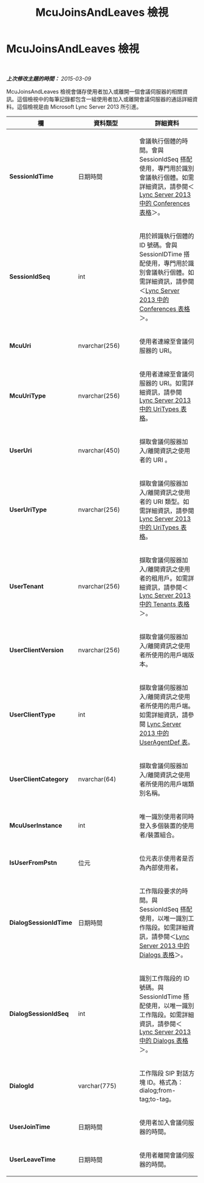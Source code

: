 ﻿---
title: McuJoinsAndLeaves 檢視
TOCTitle: McuJoinsAndLeaves 檢視
ms:assetid: 6f00b8e7-b8b6-4657-ac5e-d8a571806ae2
ms:mtpsurl: https://technet.microsoft.com/zh-tw/library/JJ688088(v=OCS.15)
ms:contentKeyID: 49890110
ms.date: 08/10/2015
mtps_version: v=OCS.15
ms.translationtype: HT
---

# McuJoinsAndLeaves 檢視

 

_**上次修改主題的時間：** 2015-03-09_

McuJoinsAndLeaves 檢視會儲存使用者加入或離開一個會議伺服器的相關資訊。這個檢視中的每筆記錄都包含一組使用者加入或離開會議伺服器的通話詳細資料。這個檢視是由 Microsoft Lync Server 2013 所引進。


<table>
<colgroup>
<col style="width: 33%" />
<col style="width: 33%" />
<col style="width: 33%" />
</colgroup>
<thead>
<tr class="header">
<th>欄</th>
<th>資料類型</th>
<th>詳細資料</th>
</tr>
</thead>
<tbody>
<tr class="odd">
<td><p><strong>SessionIdTime</strong></p></td>
<td><p>日期時間</p></td>
<td><p>會議執行個體的時間。會與 SessionIdSeq 搭配使用，專門用於識別會議執行個體。如需詳細資訊，請參閱＜<a href="lync-server-2013-conferences-table.md">Lync Server 2013 中的 Conferences 表格</a>＞。</p></td>
</tr>
<tr class="even">
<td><p><strong>SessionIdSeq</strong></p></td>
<td><p>int</p></td>
<td><p>用於辨識執行個體的 ID 號碼。會與 SessionIDTime 搭配使用，專門用於識別會議執行個體。如需詳細資訊，請參閱＜<a href="lync-server-2013-conferences-table.md">Lync Server 2013 中的 Conferences 表格</a>＞。</p></td>
</tr>
<tr class="odd">
<td><p><strong>McuUri</strong></p></td>
<td><p>nvarchar(256)</p></td>
<td><p>使用者連線至會議伺服器的 URI。</p></td>
</tr>
<tr class="even">
<td><p><strong>McuUriType</strong></p></td>
<td><p>nvarchar(256)</p></td>
<td><p>使用者連線至會議伺服器的 URI。如需詳細資訊，請參閱 <a href="lync-server-2013-uritypes-table.md">Lync Server 2013 中的 UriTypes 表格</a>。</p></td>
</tr>
<tr class="odd">
<td><p><strong>UserUri</strong></p></td>
<td><p>nvarchar(450)</p></td>
<td><p>擷取會議伺服器加入/離開資訊之使用者的 URI 。</p></td>
</tr>
<tr class="even">
<td><p><strong>UserUriType</strong></p></td>
<td><p>nvarchar(256)</p></td>
<td><p>擷取會議伺服器加入/離開資訊之使用者的 URI 類型。如需詳細資訊，請參閱 <a href="lync-server-2013-uritypes-table.md">Lync Server 2013 中的 UriTypes 表格</a>。</p></td>
</tr>
<tr class="odd">
<td><p><strong>UserTenant</strong></p></td>
<td><p>nvarchar(256)</p></td>
<td><p>擷取會議伺服器加入/離開資訊之使用者的租用戶。如需詳細資訊，請參閱＜<a href="lync-server-2013-tenants-table.md">Lync Server 2013 中的 Tenants 表格</a>＞。</p></td>
</tr>
<tr class="even">
<td><p><strong>UserClientVersion</strong></p></td>
<td><p>nvarchar(256)</p></td>
<td><p>擷取會議伺服器加入/離開資訊之使用者所使用的用戶端版本。</p></td>
</tr>
<tr class="odd">
<td><p><strong>UserClientType</strong></p></td>
<td><p>int</p></td>
<td><p>擷取會議伺服器加入/離開資訊之使用者所使用的用戶端。如需詳細資訊，請參閱 <a href="lync-server-2013-useragentdef-table.md">Lync Server 2013 中的 UserAgentDef 表</a>。</p></td>
</tr>
<tr class="even">
<td><p><strong>UserClientCategory</strong></p></td>
<td><p>nvarchar(64)</p></td>
<td><p>擷取會議伺服器加入/離開資訊之使用者所使用的用戶端類別名稱。</p></td>
</tr>
<tr class="odd">
<td><p><strong>McuUserInstance</strong></p></td>
<td><p>int</p></td>
<td><p>唯一識別使用者同時登入多個裝置的使用者/裝置組合。</p></td>
</tr>
<tr class="even">
<td><p><strong>IsUserFromPstn</strong></p></td>
<td><p>位元</p></td>
<td><p>位元表示使用者是否為內部使用者。</p></td>
</tr>
<tr class="odd">
<td><p><strong>DialogSessionIdTime</strong></p></td>
<td><p>日期時間</p></td>
<td><p>工作階段要求的時間。與 SessionIdSeq 搭配使用，以唯一識別工作階段。如需詳細資訊，請參閱＜<a href="lync-server-2013-dialogs-table.md">Lync Server 2013 中的 Dialogs 表格</a>＞。</p></td>
</tr>
<tr class="even">
<td><p><strong>DialogSessionIdSeq</strong></p></td>
<td><p>int</p></td>
<td><p>識別工作階段的 ID 號碼。與 SessionIdTime 搭配使用，以唯一識別工作階段。如需詳細資訊，請參閱＜<a href="lync-server-2013-dialogs-table.md">Lync Server 2013 中的 Dialogs 表格</a>＞。</p></td>
</tr>
<tr class="odd">
<td><p><strong>DialogId</strong></p></td>
<td><p>varchar(775)</p></td>
<td><p>工作階段 SIP 對話方塊 ID。格式為：dialog;from-tag;to-tag。</p></td>
</tr>
<tr class="even">
<td><p><strong>UserJoinTime</strong></p></td>
<td><p>日期時間</p></td>
<td><p>使用者加入會議伺服器的時間。</p></td>
</tr>
<tr class="odd">
<td><p><strong>UserLeaveTime</strong></p></td>
<td><p>日期時間</p></td>
<td><p>使用者離開會議伺服器的時間。</p></td>
</tr>
</tbody>
</table>

